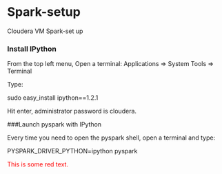 # Spark-setup
Cloudera VM Spark-set up

### Install IPython

From the top left menu, Open a terminal: Applications => System Tools => Terminal

Type:

sudo easy_install ipython==1.2.1

Hit enter, administrator password is cloudera.

###Launch pyspark with IPython

Every time you need to open the pyspark shell, open a terminal and type:

PYSPARK_DRIVER_PYTHON=ipython pyspark

<p style='color:red'>This is some red text.</p>
